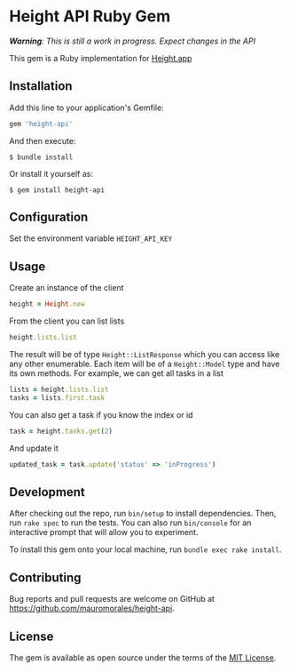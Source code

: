 # Height API Ruby Gem

_**Warning**: This is still a work in progress. Expect changes in the API_

This gem is a Ruby implementation for [Height.app](https://height.app/)

## Installation

Add this line to your application's Gemfile:

```ruby
gem 'height-api'
```

And then execute:

    $ bundle install

Or install it yourself as:

    $ gem install height-api

## Configuration

Set the environment variable `HEIGHT_API_KEY`

## Usage

Create an instance of the client

```ruby
height = Height.new
```

From the client you can list lists

```ruby
height.lists.list
```

The result will be of type `Height::ListResponse` which you can access like any
other enumerable. Each item will be of a `Height::Model` type and have its own
methods. For example, we can get all tasks in a list

```ruby
lists = height.lists.list
tasks = lists.first.task
```

You can also get a task if you know the index or id

```ruby
task = height.tasks.get(2)
```

And update it

```ruby
updated_task = task.update('status' => 'inProgress')
```

## Development

After checking out the repo, run `bin/setup` to install dependencies. Then, run
`rake spec` to run the tests. You can also run `bin/console` for an interactive
prompt that will allow you to experiment.

To install this gem onto your local machine, run `bundle exec rake install`.

## Contributing

Bug reports and pull requests are welcome on GitHub at
https://github.com/mauromorales/height-api.

## License

The gem is available as open source under the terms of the [MIT
License](https://opensource.org/licenses/MIT).
